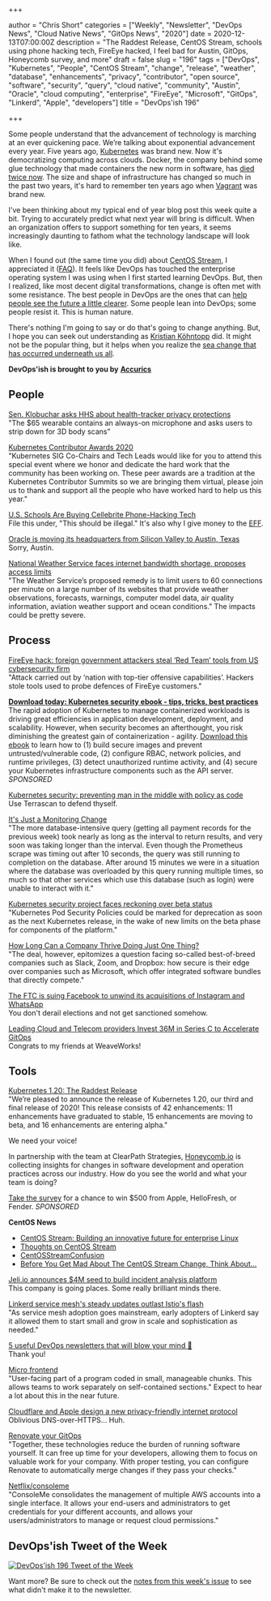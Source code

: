 +++

author = "Chris Short"
categories = ["Weekly", "Newsletter", "DevOps News", "Cloud Native News", "GitOps News", "2020"]
date = 2020-12-13T07:00:00Z
description = "The Raddest Release, CentOS Stream, schools using phone hacking tech, FireEye hacked, I feel bad for Austin, GitOps, Honeycomb survey, and more"
draft = false
slug = "196"
tags = ["DevOps", "Kubernetes", "People", "CentOS Stream", "change", "release", "weather", "database", "enhancements", "privacy", "contributor", "open source", "software", "security", "query", "cloud native", "community", "Austin", "Oracle", "cloud computing", "enterprise", "FireEye", "Microsoft", "GitOps", "Linkerd", "Apple", "developers"]
title = "DevOps'ish 196"

+++

Some people understand that the advancement of technology is marching at an ever quickening pace. We’re talking about exponential advancement every year. Five years ago, [Kubernetes](https://kubernetes.io/) was brand new. Now it's democratizing computing across clouds. Docker, the company behind some glue technology that made containers the new norm in software, has [died twice now](https://www.tariqislam.com/posts/kubernetes-docker-dep/). The size and shape of infrastructure has changed so much in the past two years, it's hard to remember ten years ago when [Vagrant](https://www.vagrantup.com/) was brand new.

I've been thinking about my typical end of year blog post this week quite a bit. Trying to accurately predict what next year will bring is difficult. When an organization offers to support something for ten years, it seems increasingly daunting to fathom what the technology landscape will look like.

When I found out (the same time you did) about [CentOS Stream](https://blog.centos.org/2020/12/future-is-centos-stream/), I appreciated it ([FAQ](https://centos.org/distro-faq/)). It feels like DevOps has touched the enterprise operating system I was using when I first started learning DevOps. But, then I realized, like most decent digital transformations, change is often met with some resistance. The best people in DevOps are the ones that can [help people see the future a little clearer](https://youtu.be/MDu6wL1DWY4). Some people lean into DevOps; some people resist it. This is human nature.

There's nothing I'm going to say or do that's going to change anything. But, I hope you can seek out understanding as [Kristian Köhntopp](https://blog.koehntopp.info/2020/12/09/embracing-the-stream.html) did. It might not be the popular thing, but it helps when you realize the [sea change that has occurred underneath us all](https://www.cncf.io/).

**DevOps'ish is brought to you by** [**Accurics**](https://www.accurics.com/?utm_source=newsletter&utm_medium=devopsish&utm_campaign=196)

## People

[Sen. Klobuchar asks HHS about health-tracker privacy protections](https://www.washingtonpost.com/technology/2020/12/11/amazon-halo-klobuchar-privacy/)  
"The $65 wearable contains an always-on microphone and asks users to strip down for 3D body scans"

[Kubernetes Contributor Awards 2020](https://www.youtube.com/watch?v=XCRkzgMTaJU&feature=youtu.be)  
"Kubernetes SIG Co-Chairs and Tech Leads would like for you to attend this special event where we honor and dedicate the hard work that the community has been working on. These peer awards are a tradition at the Kubernetes Contributor Summits so we are bringing them virtual, please join us to thank and support all the people who have worked hard to help us this year."

[U.S. Schools Are Buying Cellebrite Phone-Hacking Tech](https://gizmodo.com/u-s-schools-are-buying-phone-hacking-tech-that-the-fbi-1845862393)  
File this under, "This should be illegal." It's also why I give money to the [EFF](https://eff.org).

[Oracle is moving its headquarters from Silicon Valley to Austin, Texas](https://www.cnbc.com/2020/12/11/oracle-is-moving-its-headquarters-from-silicon-valley-to-austin-texas.html)  
Sorry, Austin.

[National Weather Service faces internet bandwidth shortage, proposes access limits](https://www.washingtonpost.com/weather/2020/12/09/nws-data-limits-internet-bandwidth/)  
"The Weather Service’s proposed remedy is to limit users to 60 connections per minute on a large number of its websites that provide weather observations, forecasts, warnings, computer model data, air quality information, aviation weather support and ocean conditions." The impacts could be pretty severe.

## Process

[FireEye hack: foreign government attackers steal ‘Red Team’ tools from US cybersecurity firm](https://www.scmp.com/news/world/united-states-canada/article/3113137/fireeye-hack-foreign-government-attackers-steal-red)  
"Attack carried out by ‘nation with top-tier offensive capabilities’. Hackers stole tools used to probe defences of FireEye customers."

[**Download today: Kubernetes security ebook - tips, tricks, best practices**](https://security.stackrox.com/kubernetes-security-ebook-tips-tricks-best-practices.html?Source=DevOpsIsh&LSource=DevOpsIsh)  
The rapid adoption of Kubernetes to manage containerized workloads is driving great efficiencies in application development, deployment, and scalability. However, when security becomes an afterthought, you risk diminishing the greatest gain of containerization - agility. [Download this ebook](https://security.stackrox.com/kubernetes-security-ebook-tips-tricks-best-practices.html?Source=DevOpsIsh&LSource=DevOpsIsh) to learn how to (1) build secure images and prevent untrusted/vulnerable code, (2) configure RBAC, network policies, and runtime privileges, (3) detect unauthorized runtime activity, and (4) secure your Kubernetes infrastructure components such as the API server. *SPONSORED*

[Kubernetes security: preventing man in the middle with policy as code](https://www.accurics.com/blog/security/kubernetes-security-man-in-the-middle-cve-2020-8554/)  
Use Terrascan to defend thyself.

[It's Just a Monitoring Change](https://sbg.technology/2020/12/09/its-just-a-monitoring-change/)  
"The more database-intensive query (getting all payment records for the previous week) took nearly as long as the interval to return results, and very soon was taking longer than the interval. Even though the Prometheus scrape was timing out after 10 seconds, the query was still running to completion on the database. After around 15 minutes we were in a situation where the database was overloaded by this query running multiple times, so much so that other services which use this database (such as login) were unable to interact with it."

[Kubernetes security project faces reckoning over beta status](https://searchitoperations.techtarget.com/news/252493492/Kubernetes-security-project-faces-reckoning-over-beta-status)  
"Kubernetes Pod Security Policies could be marked for deprecation as soon as the next Kubernetes release, in the wake of new limits on the beta phase for components of the platform."

[How Long Can a Company Thrive Doing Just One Thing?](https://hbr.org/2020/12/how-long-can-a-company-thrive-doing-just-one-thing)  
"The deal, however, epitomizes a question facing so-called best-of-breed companies such as Slack, Zoom, and Dropbox: how secure is their edge over companies such as Microsoft, which offer integrated software bundles that directly compete."

[The FTC is suing Facebook to unwind its acquisitions of Instagram and WhatsApp](https://www.theverge.com/2020/12/9/22158483/facebook-antitrust-lawsuit-anti-competition-behavior-attorneys-general)  
You don't derail elections and not get sanctioned somehow.

[Leading Cloud and Telecom providers Invest 36M in Series C to Accelerate GitOps](https://www.weave.works/blog/announcing-weaveworks-36m-series-c/)  
Congrats to my friends at WeaveWorks!

## Tools

[Kubernetes 1.20: The Raddest Release](https://kubernetes.io/blog/2020/12/08/kubernetes-1-20-release-announcement/)  
"We’re pleased to announce the release of Kubernetes 1.20, our third and final release of 2020! This release consists of 42 enhancements: 11 enhancements have graduated to stable, 15 enhancements are moving to beta, and 16 enhancements are entering alpha."

We need your voice!

In partnership with the team at ClearPath Strategies, [Honeycomb.io](https://www.honeycomb.io/?&utm_source=devopsish&utm_medium=newsletter&utm_campaign=ad&utm_content=honeycomb-homepage-devopish) is collecting insights for changes in software development and operation practices across our industry. How do you see the world and what your team is doing?

[Take the survey](https://clearpathstrategies.sjc1.qualtrics.com/jfe/form/SV_cMAECZ6jv5wmjrL?&utm_source=devopsish&utm_medium=newsletter&utm_campaign=ad&utm_keyword=&utm_content=software-production-excellence-survey-clearpath-devopsish&utm_adgroup=) for a chance to win $500 from Apple, HelloFresh, or Fender. *SPONSORED*

**CentOS News**

* [CentOS Stream: Building an innovative future for enterprise Linux](https://www.redhat.com/en/blog/centos-stream-building-innovative-future-enterprise-linux)
* [Thoughts on CentOS Stream](https://jperrin.org/blog/thoughts-on-stream/)
* [CentOSStreamConfusion](https://utcc.utoronto.ca/~cks/space/blog/linux/CentOSStreamConfusion)
* [Before You Get Mad About The CentOS Stream Change, Think About...](http://crunchtools.com/before-you-get-mad-about-the-centos-stream-change-think-about/)

[Jeli.io announces $4M seed to build incident analysis platform](https://techcrunch.com/2020/12/07/jeli-io-announces-4m-seed-to-build-incident-analysis-platform/)  
This company is going places. Some really brilliant minds there.

[Linkerd service mesh's steady updates outlast Istio's flash](https://searchitoperations.techtarget.com/news/252493353/Linkerd-service-meshs-steady-updates-outlast-Istios-flash)  
"As service mesh adoption goes mainstream, early adopters of Linkerd say it allowed them to start small and grow in scale and sophistication as needed."

[5 useful DevOps newsletters that will blow your mind 🤯](https://daily.dev/posts/5-useful-devops-newsletters-that-will-blow-your-mind)  
Thank you!

[Micro frontend](https://explodingtopics.com/topic/micro-frontend)  
"User-facing part of a program coded in small, manageable chunks. This allows teams to work separately on self-contained sections." Expect to hear a lot about this in the near future.

[Cloudflare and Apple design a new privacy-friendly internet protocol](https://techcrunch.com/2020/12/08/cloudflare-and-apple-design-a-new-privacy-friendly-internet-protocol/)  
Oblivious DNS-over-HTTPS... Huh.

[Renovate your GitOps](https://mjpitz.com/blog/2020/12/03/renovate-your-gitops/)  
"Together, these technologies reduce the burden of running software yourself. It can free up time for your developers, allowing them to focus on valuable work for your company. With proper testing, you can configure Renovate to automatically merge changes if they pass your checks."

[Netflix/consoleme](https://github.com/Netflix/consoleme)  
"ConsoleMe consolidates the management of multiple AWS accounts into a single interface. It allows your end-users and administrators to get credentials for your different accounts, and allows your users/administrators to manage or request cloud permissions."

## DevOps'ish Tweet of the Week

[![DevOps'ish 196 Tweet of the Week](https://shortcdn.com/file/devopsish/196-devopsish-tweet-of-the-week.png)](https://twitter.com/adamhjk/status/1336892243131518978)

Want more? Be sure to check out the [notes from this week's issue](https://devopsish.com/196/notes/) to see what didn't make it to the newsletter.
